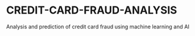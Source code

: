 # CREDIT-CARD-FRAUD-ANALYSIS
Analysis and prediction of credit card fraud using machine learning and AI
